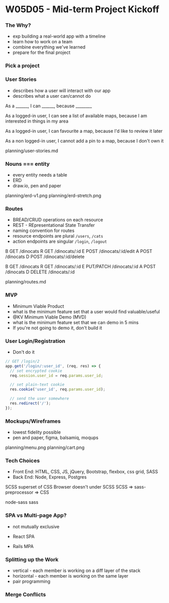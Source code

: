 # W05D05 - Mid-term Project Kickoff

### The Why?
* exp building a real-world app with a timeline
* learn how to work on a team
* combine everything we've learned
* prepare for the final project

### Pick a project

### User Stories
* describes how a user will interact with our app
* describes what a user can/cannot do

As a ______, I can ______, because ________

As a logged-in user, I can see a list of available maps, because I am interested in things in my area

As a logged-in user, I can favourite a map, because I'd like to review it later

As a non logged-in user, I cannot add a pin to a map, because I don't own it

planning/user-stories.md

### Nouns === entity
* every entity needs a table
* ERD
* draw.io, pen and paper

planning/erd-v1.png
planning/erd-stretch.png

### Routes
* BREAD/CRUD operations on each resource
* REST - REpresentational State Transfer
* naming convention for routes
* resource endpoints are plural `/users`, `/cats`
* action endpoints are singular `/login`, `/logout`

B GET   /dinocats
R GET   /dinocats/:id
E POST  /dinocats/:id/edit
A POST  /dinocats
D POST  /dinocats/:id/delete

B GET         /dinocats
R GET         /dinocats/:id
E PUT/PATCH   /dinocats/:id
A POST        /dinocats
D DELETE      /dinocats/:id

planning/routes.md

### MVP
* Minimum Viable Product
* what is the minimum feature set that a user would find valuable/useful
* @KV Minimum Viable Demo (MVD)
* what is the minimum feature set that we can demo in 5 mins
* If you're not going to demo it, don't build it

### User Login/Registration
* Don't do it

```js
// GET /login/2
app.get('/login/:user_id', (req, res) => {
  // set encrypted cookie
  req.session.user_id = req.params.user_id;

  // set plain-text cookie
  res.cookie('user_id', req.params.user_id);

  // send the user somewhere
  res.redirect('/');
});
```

### Mockups/Wireframes
* lowest fidelity possible
* pen and paper, figma, balsamiq, moqups

planning/menu.png
planning/cart.png

### Tech Choices
* Front End: HTML, CSS, JS, jQuery, Bootstrap, flexbox, css grid, SASS
* Back End: Node, Express, Postgres


SCSS superset of CSS
Browser doesn't under SCSS
SCSS => sass-preprocessor => CSS

node-sass
sass

### SPA vs Multi-page App?
* not mutually exclusive

* React SPA
* Rails MPA

### Splitting up the Work
* vertical - each member is working on a diff layer of the stack
* horizontal - each member is working on the same layer
* pair programming

### Merge Conflicts
